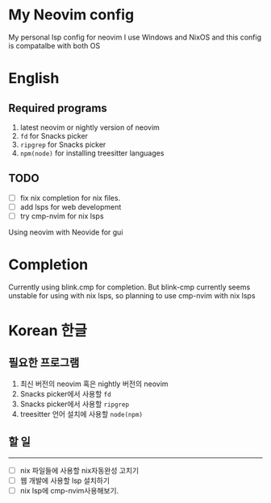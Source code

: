 # My Neovim config

My personal lsp config for neovim
I use Windows and NixOS and this config is compatalbe with both OS

# English

## Required programs

1. latest neovim or nightly version of neovim
0. `fd` for Snacks picker
1. `ripgrep` for Snacks picker
1. `npm(node)` for installing treesitter languages

## TODO

- [ ] fix nix completion for nix files.
- [ ] add lsps for web development
- [ ] try cmp-nvim for nix lsps

Using neovim with Neovide for gui

# Completion

Currently using blink.cmp for completion.
But blink-cmp currently seems unstable for using with nix lsps, so planning to use cmp-nvim with
nix lsps

# Korean 한글

## 필요한 프로그램

1. 최신 버전의 neovim 혹은 nightly 버전의 neovim
1. Snacks picker에서 사용할 `fd`
1. Snacks picker에서 사용할 `ripgrep`
1. treesitter 언어 설치에 사용할 `node(npm)`

## 할 일
---
- [ ] nix 파일들에 사용할 nix자동완성 고치기
- [ ] 웹 개발에 사용할 lsp 설치하기
- [ ] nix lsp에 cmp-nvim사용해보기.
